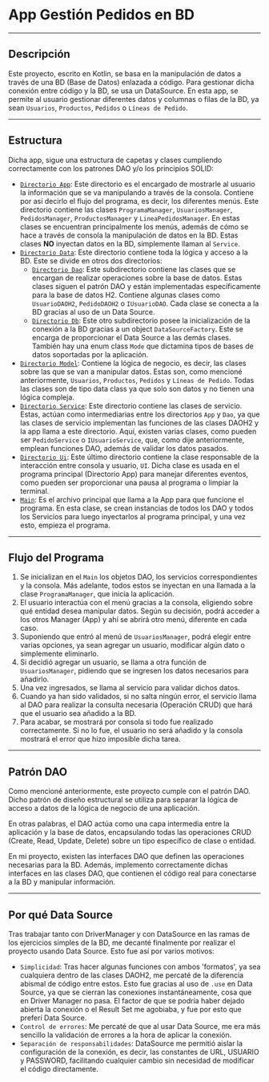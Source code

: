 # App Gestión Pedidos en BD

---

## Descripción

Este proyecto, escrito en Kotlin, se basa en la manipulación de datos a través de una BD (Base de Datos) enlazada a código. Para gestionar dicha conexión entre código y la BD, se usa un DataSource.
En esta app, se permite al usuario gestionar diferentes datos y columnas o filas de la BD, ya sean `Usuarios`, `Productos`, `Pedidos` o `Líneas de Pedido`.

---

## Estructura

Dicha app, sigue una estructura de capetas y clases cumpliendo correctamente con los patrones DAO y/o los principios SOLID:
- [`Directorio App`](https://github.com/moraalees/Ejercicios9.1BD/tree/AppDataSource/src/main/kotlin/app): Este directorio es el encargado de mostrarle al usuario la información que se va manipulando a través de la consola. Contiene por así decirlo el flujo del programa, es decir, los diferentes menús.
Este directorio contiene las clases `ProgramaManager`, `UsuariosManager`, `PedidosManager`, `ProductosManager` y `LineaPedidosManager`. En estas clases se encuentran principalmente los menús, además de cómo se hace
a través de consola la manipulación de datos en la BD. Estas clases **NO** inyectan datos en la BD, simplemente llaman al `Service`.
- [`Directorio Data`](https://github.com/moraalees/Ejercicios9.1BD/tree/AppDataSource/src/main/kotlin/data): Este directorio contiene toda la lógica y acceso a la BD. Este se divide en otros dos directorios:
    - [`Directorio Dao`](https://github.com/moraalees/Ejercicios9.1BD/tree/AppDataSource/src/main/kotlin/data/dao): Este subdirectorio contiene las clases que se encargan de realizar operaciones sobre la base de datos. Estas clases siguen el patrón DAO y están implementadas específicamente para la base
      de datos H2. Contiene algunas clases como `UsuarioDAOH2`, `PedidoDAOH2` o `IUsuarioDAO`. Cada clase se conecta a la BD gracias al uso de un Data Source.
    - [`Directorio Db`](https://github.com/moraalees/Ejercicios9.1BD/tree/AppDataSource/src/main/kotlin/data/db): Este otro subdirectorio posee la inicialización de la conexión a la BD gracias a un object `DataSourceFactory`. Este se encarga de proporcionar el Data Source a las demás clases. También hay una enum class `Mode` que dictamina tipos de bases de datos soportadas por la aplicación.
- [`Directorio Model`](https://github.com/moraalees/Ejercicios9.1BD/tree/AppDataSource/src/main/kotlin/model): Contiene la lógica de negocio, es decir, las clases sobre las que se van a manipular datos. Estas son, como mencioné anteriormente, `Usuarios`, `Productos`, `Pedidos` y `Líneas de Pedido`. Todas
las clases son de tipo data class ya que solo son datos y no tienen una lógica compleja.
- [`Directorio Service`](https://github.com/moraalees/Ejercicios9.1BD/tree/AppDataSource/src/main/kotlin/service): Este directorio contiene las clases de servicio. Estas, actúan como intermediarias entre los directorios `App` y `Dao`, ya que las clases de servicio implementan las funciones de las clases DAOH2
y la app llama a este directorio. Aquí, existen varias clases, como pueden ser `PedidoService` o `IUsuarioService`, que, como dije anteriormente, emplean funciones DAO, además de validar los datos pasados.
- [`Directorio Ui`](https://github.com/moraalees/Ejercicios9.1BD/tree/AppDataSource/src/main/kotlin/ui): Este último directorio contiene la clase responsable de la interacción entre consola y usuario, `UI`. Dicha clase es usada en el programa principal (Directorio App) para manejar diferentes eventos,
como pueden ser proporcionar una pausa al programa o limpiar la terminal.
- [`Main`](https://github.com/moraalees/Ejercicios9.1BD/blob/AppDataSource/src/main/kotlin/Main.kt): Es el archivo principal que llama a la App para que funcione el programa. En esta clase, se crean instancias de todos los DAO y todos los Servicios para luego inyectarlos al programa principal, y una vez esto,
empieza el programa.

---

## Flujo del Programa

1. Se inicializan en el `Main` los objetos DAO, los servicios correspondientes y la consola. Más adelante, todos estos se inyectan en una llamada a la clase `ProgramaManager`, que inicia la aplicación.
2. El usuario interactúa con el menú gracias a la consola, eligiendo sobre qué entidad desea manipular datos. Según su decisión, podrá acceder a los otros Manager (App) y ahí se abrirá otro menú, diferente en cada caso.
3. Suponiendo que entró al menú de `UsuariosManager`, podrá elegir entre varias opciones, ya sean agregar un usuario, modificar algún dato o simplemente eliminarlo.
4. Si decidió agregar un usuario, se llama a otra función de `UsuariosManager`, pidiendo que se ingresen los datos necesarios para añadirlo.
5. Una vez ingresados, se llama al servicio para validar dichos datos.
6. Cuando ya han sido validados, si no salta ningún error, el servicio llama al DAO para realizar la consulta necesaria (Operación CRUD) que hará que el usuario sea añadido a la BD.
7. Para acabar, se mostrará por consola si todo fue realizado correctamente. Si no lo fue, el usuario no será añadido y la consola mostrará el error que hizo imposible dicha tarea.

---

## Patrón DAO

Como mencioné anteriormente, este proyecto cumple con el patrón DAO. Dicho patrón de diseño estructural se utiliza para separar la lógica de acceso a datos de la lógica de negocio de una aplicación.

En otras palabras, el DAO actúa como una capa intermedia entre la aplicación y la base de datos, encapsulando todas las operaciones CRUD (Create, Read, Update, Delete) sobre un tipo específico de clase o entidad. 

En mi proyecto, existen las interfaces DAO que definen las operaciones necesarias para la BD. Además, implemento correctamente dichas interfaces en las clases DAO, que contienen el código real para conectarse a la BD y manipular información.

---

## Por qué Data Source

Tras trabajar tanto con DriverManager y con DataSource en las ramas de los ejercicios simples de la BD, me decanté finalmente por realizar el proyecto usando Data Source. Esto fue así por varios motivos:
- `Simplicidad`: Tras hacer algunas funciones con ambos 'formatos', ya sea cualquiera dentro de las clases DAOH2, me percaté de la diferencia abismal de código entre estos. Esto fue gracias al uso de `.use` en Data Source, ya que se cierran las conexiones instantáneamente, cosa que en Driver Manager no pasa. El factor de que se podría haber dejado abierta la conexión o el Result Set me agobiaba, y fue por esto que preferí Data Source.
- `Control de errores`: Me percaté de que al usar Data Source, me era más sencillo la validación de errores a la hora de aplicar la conexión.
- `Separación de responsabilidades`: DataSource me permitió aislar la configuración de la conexión, es decir, las constantes de URL, USUARIO y PASSWORD, facilitando cualquier cambio sin necesidad de modificar el código directamente.

